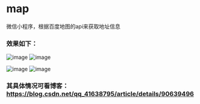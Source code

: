 # map
微信小程序，根据百度地图的api来获取地址信息

### 效果如下：
 ![image](https://github.com/MaiEmily/map/blob/master/public/image/20190528145810708.png)
 ![image](https://github.com/MaiEmily/map/blob/master/public/image/20190528172120623.png)
 
 ![image](public/image/20190528145810708.png)
 ![image](public/image/20190528172120623.png)
 
### 其具体情况可看博客：https://blog.csdn.net/qq_41638795/article/details/90639496
